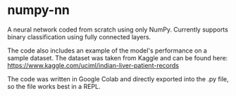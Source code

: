 # numpy-nn
A neural network coded from scratch using only NumPy. Currently supports binary classification using fully connected layers.  
  
The code also includes an example of the model's performance on a sample dataset. The dataset was taken from Kaggle and can be found here:  
https://www.kaggle.com/uciml/indian-liver-patient-records  
  
The code was written in Google Colab and directly exported into the .py file, so the file works best in a REPL.
